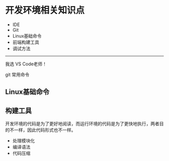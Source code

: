 # 开发环境相关知识点

* IDE
* Git
* Linux基础命令
* 前端构建工具
* 调试方法

---

我选 VS Code老师！

git 常用命令

## Linux基础命令

## 构建工具

开发环境的代码是为了更好地阅读，而运行环境的代码是为了更快地执行，两者目的不一样，因此代码形式也不一样。

* 处理模块化
* 编译语法
* 代码压缩
